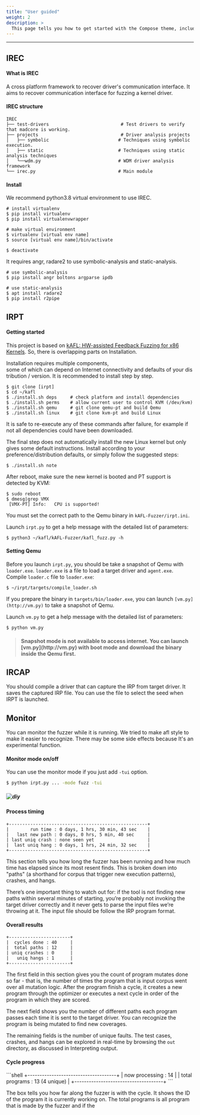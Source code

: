 ```yaml
---
title: "User guided"
weight: 2
description: >
  This page tells you how to get started with the Compose theme, including installation and basic configuration.
---
```

---

## IREC 

<h4>What is IREC</h4>

A cross platform framework to recover driver's communication interface. It aims to recover communication interface for fuzzing a kernel driver.

<h4>IREC structure</h4>

```
IREC
├── test-drivers                           # Test drivers to verify that madcore is working.
├── projects                               # Driver analysis projects
│   ├── symbolic                          # Techniques using symbolic execution.
│   ├── static                            # Techniques using static analysis techniques
│   └──wdm.py                             # WDM driver analysis framework
└── irec.py                               # Main module

```

<h4>Install</h4>
We recommend python3.8 virtual environment to use IREC.

```shell
# install virtualenv
$ pip install virtualenv
$ pip install virtualenvwrapper

# make virtual environment
$ virtualenv [virtual env name]
$ source [virtual env name]/bin/activate

$ deactivate
```

It requires angr, radare2 to use symbolic-analysis and static-analysis.

```shell
# use symbolic-analysis
$ pip install angr boltons argparse ipdb

# use static-analysis
$ apt install radare2
$ pip install r2pipe

```



## IRPT

<h4>Getting started</h4>

This project is based on [kAFL: HW-assisted Feedback Fuzzing for x86 Kernels](https://github.com/intelLabs/kAFL/). So, there is overlapping parts on Installation.

Installation requires multiple components, some of which can depend on Internet connectivity and defaults of your distribution / version. It is recommended to install step by step.

```shell
$ git clone [irpt]
$ cd ~/kafl
$ ./install.sh deps     # check platform and install dependencies
$ ./install.sh perms    # allow current user to control KVM (/dev/kvm)
$ ./install.sh qemu     # git clone qemu-pt and build Qemu
$ ./install.sh linux    # git clone kvm-pt and build Linux
```

It is safe to re-execute any of these commands after failure, for example if not all dependencies could have been downloaded.

The final step does not automatically install the new Linux kernel but only gives some default instructions. Install according to your preference/distribution defaults, or simply follow the suggested steps:

```shell
$ ./install.sh note
```

After reboot, make sure the new kernel is booted and PT support is detected by KVM:

```shell
$ sudo reboot
$ dmesg|grep VMX
 [VMX-PT] Info:   CPU is supported!
 ```

You must set the correct path to the Qemu binary in `kAFL-Fuzzer/irpt.ini`.

Launch `irpt.py` to get a help message with the detailed list of parameters:

```shell
$ python3 ~/kafl/kAFL-Fuzzer/kafl_fuzz.py -h
```

<h4>Setting Qemu</h4>

Before you launch `irpt.py`, you should be take a snapshot of Qemu with `loader.exe`. `loader.exe` is a file to load a target driver and `agent.exe`. Compile `loader.c` file to `loader.exe`:

```shell
$ ~/irpt/targets/compile_loader.sh
```
If you prepare the binary in `targets/bin/loader.exe`, you can launch `[vm.py](http://vm.py)` to take a snapshot of Qemu. 

Launch `vm.py` to get a help message with the detailed list of parameters:

```shell
$ python vm.py
```

> <h4> Snapshot mode is not available to access internet. You can launch [vm.py](http://vm.py) with boot mode and download the binary inside the Qemu first.</h4>


## IRCAP

You should compile a driver that can capture the IRP from target driver. It saves the captured IRP file. You can use the file to select the seed when IRPT is launched.


## Monitor

You can monitor the fuzzer while it is running. We tried to make afl style to make it easier to recognize. There may be some side effects because It's an experimental function.

<h4>Monitor mode on/off </h4>

You can use the monitor mode if you just add `-tui` option.

```bash
$ python irpt.py ... -mode fuzz -tui
```
##### ![diy](/images/monitor.gif)


<h4>Process timing</h4>

```
+----------------------------------------------------+
|        run time : 0 days, 1 hrs, 30 min, 43 sec    |
|   last new path : 0 days, 0 hrs, 5 min, 40 sec     |
| last uniq crash : none seen yet                    |
|  last uniq hang : 0 days, 1 hrs, 24 min, 32 sec    |
+----------------------------------------------------+
```
This section tells you how long the fuzzer has been running and how much time has elapsed since its most resent finds. This is broken down into "paths" (a shorthand for corpus that trigger new execution patterns), crashes, and hangs.

There’s one important thing to watch out for: if the tool is not finding new paths within several minutes of starting, you’re probably not invoking the target driver correctly and it never gets to parse the input files we’re throwing at it. The input file should be follow the IRP program format.

<h4> Overall results</h4>

```
+-----------------------+
|  cycles done : 40     |
|  total paths : 12     |
| uniq crashes : 0      |
|   uniq hangs : 1      |
+-----------------------+
```

The first field in this section gives you the count of program mutates done so far - that is, the number of times the program that is input corpus went over all mutation logic. After the program finish a cycle, it creates a new program through the optimizer or executes a next cycle in order of the program in which they are scored. 

The next field shows you the number of different paths each program passes each time it is sent to the target driver. You can recognize the program is being mutated to find new coverages.

The remaining fields is the number of unique faults. The test cases, crashes, and hangs can be explored in real-time by browsing the `out` directory, as discussed in Interpreting output.

<h4>Cycle progress</h4>
```shell
+-------------------------------------+
|  now processing : 14                |
|  total programs : 13 (4 unique)     |
+-------------------------------------+
```

The box tells you how far along the fuzzer is with the cycle. It shows the ID of the program it is currently working on. The total programs is all program that is made by the fuzzer and if the 